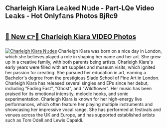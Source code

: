 ## Charleigh Kiara Le𝚊ked N𝚞de - Part-LQe Video Le𝚊ks - Hot Onlyf𝚊ns Photos BjRc9

# <h2><a href="http://ac4569.deff.icu/?id=Charleigh+Kiara">🔗 New 👉🔴 Charleigh Kiara VIDEO Photos</a></h2>

[![Charleigh Kiara N𝚞des](https://i.imgur.com/rIISA9y.gif)](http://ac4569.deff.icu/?id=Charleigh+Kiara)
Charleigh Kiara was born on a nice day in London, which she believes played a role in shaping her name and her art. She grew up in a creative family, with both parents being artists. Charleigh Kiara's early years were filled with art supplies and museum visits, which ignited her passion for creating. She pursued her education in art, earning a Bachelor's degree from the prestigious Slade School of Fine Art in London. Charleigh Kiara has released several singles and EPs since her debut, including "Fading Fast", "Ghost", and "Wildflower". Her music has been praised for its emotional intensity, melodic hooks, and sonic experimentation. Charleigh Kiara is known for her high-energy live performances, which often feature her playing multiple instruments and showcasing her impressive vocal range. She has performed at festivals and venues across the UK and Europe, and has supported established artists such as Tom Odell and Lewis Capaldi.
